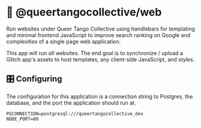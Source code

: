 # 💃 @queertangocollective/web

Run websites under Queer Tango Collective using handlebars for templating and minimal frontend JavaScript to improve search ranking on Google and complexities of a single page web application.

This app will run _all_ websites. The end goal is to synchronize / upload a Glitch app's assets to host templates, any client-side JavaScript, and styles.

## 🎛 Configuring

The configuration for this application is a connection string to Postgres, the database, and the port the application should run at.

```
PGCONNECTION=postgresql:///queertangocollective_dev
NODE_PORT=80
```